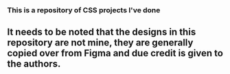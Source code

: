 ### This is a repository of CSS projects I've done
## It needs to be noted that the designs in this repository are not mine, they are generally copied over from Figma and due credit is given to the authors.